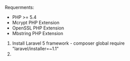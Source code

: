 Requerments:
- PHP >= 5.4
- Mcrypt PHP Extension
- OpenSSL PHP Extension
- Mbstring PHP Extension

1. Install Laravel 5 framework - composer global require "laravel/installer=~1.1"
2. 


